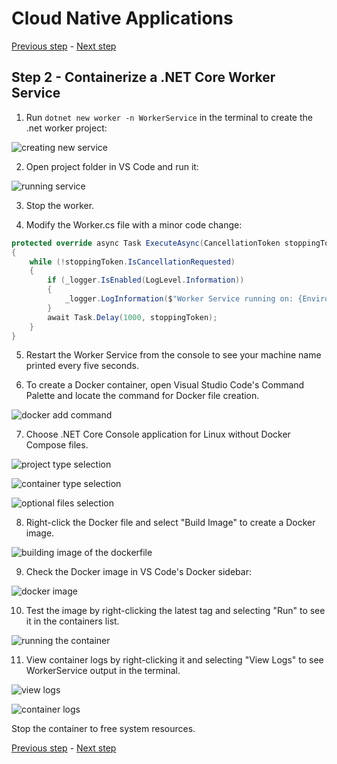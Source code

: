 # Cloud Native Applications

[Previous step](../step-01/README.md) - [Next step](../step-03/README.md)

## Step 2 - Containerize a .NET Core Worker Service

1. Run `dotnet new worker -n WorkerService` in the terminal to create the .net worker project:

![creating new service](worker-service-new-screen-shot.png)

2. Open project folder in VS Code and run it:

![running service](worker-service-run-screen-shot.png)

3. Stop the worker.

4. Modify the Worker.cs file with a minor code change:

```csharp
protected override async Task ExecuteAsync(CancellationToken stoppingToken)
{
    while (!stoppingToken.IsCancellationRequested)
    {
        if (_logger.IsEnabled(LogLevel.Information))
        {
            _logger.LogInformation($"Worker Service running on: {Environment.MachineName}");
        }
        await Task.Delay(1000, stoppingToken);
    }
}
```

5. Restart the Worker Service from the console to see your machine name printed every five seconds.

6. To create a Docker container, open Visual Studio Code's Command Palette and locate the command for Docker file creation.

![docker add command](dockerfile-add-screen-shot.png)

7. Choose .NET Core Console application for Linux without Docker Compose files.

![project type selection](dockerfile-proj-type-screen-shot.png)

![container type selection](dockerfile-container-type-screen-shot.png)

![optional files selection](dockerfile-optional-screen-shot.png)

8. Right-click the Docker file and select "Build Image" to create a Docker image.

![building image of the dockerfile](dockerfile-build-image-screen-shot.png)

9. Check the Docker image in VS Code's Docker sidebar:

![docker image](dockerfile-image-screen-shot.png)

10. Test the image by right-clicking the latest tag and selecting "Run" to see it in the containers list.

![running the container](docker-image-run-screen-shot.png)

11. View container logs by right-clicking it and selecting "View Logs" to see WorkerService output in the terminal.

![view logs](docker-image-view-logs-screen-shot.png)

![container logs](docker-image-logs-screen-shot.png)

Stop the container to free system resources.

[Previous step](../step-01/README.md) - [Next step](../step-03/README.md)